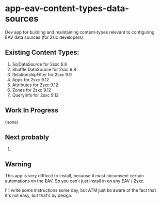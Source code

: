 # app-eav-content-types-data-sources

Dev app for building and maintaining content-types relevant to configuring EAV data sources (for 2sic developers)

## Existing Content Types:
1. SqlDataSource for 2sxc 9.8
1. Shuffle DataSource for 2sxc 9.8
1. RelationshipFilter for 2sxc 9.9
1. Apps for 2sxc 9.12
1. Attributes for 2sxc 9.12
1. Zones for 2sxc 9.12
1. QueryInfo for 2sxc 9.12

## Work In Progress
(none)


## Next probably
1. 



## Warning
This app is very difficult to install, because it must circumvent certain automations on the EAV. So you can't just install in on any EAV / 2sxc. 

I'll write some instructions some day, but ATM just be aware of the fact that it's not easy, but that's by design. 